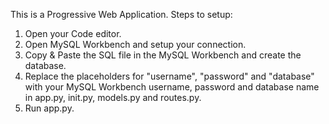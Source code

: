 This is a Progressive Web Application. 
Steps to setup:
1. Open your Code editor.
2. Open MySQL Workbench and setup your connection.
3. Copy & Paste the SQL file in the MySQL Workbench and create the database.
4. Replace the placeholders for "username", "password" and "database" with your MySQL Workbench username, password and database name in app.py, init.py, models.py and routes.py.
5. Run app.py.
